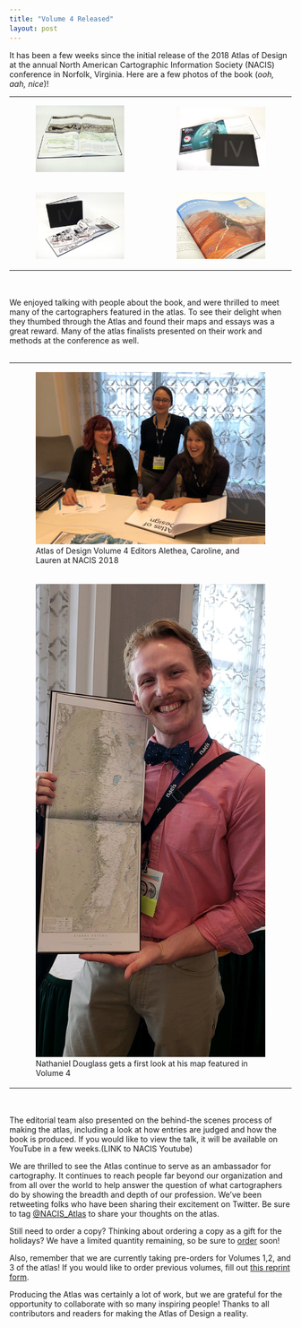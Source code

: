 ```yaml
---
title: "Volume 4 Released"
layout: post
---
```


It has been a few weeks since the initial release of the 2018 Atlas of Design at the annual North American Cartographic Information Society (NACIS) conference in Norfolk, Virginia. Here are a few photos of the book (_ooh, aah, nice_)! 

<table>
<tr>
<td style="border: none;">
  <a href="http://atlasofdesign.org/img/v4_06192.jpg" target="_blank"><figure class="image"><img src="/img/v4_06192.jpg" alt="Atlas of Design Volume 4"></figure></a>
</td><td style="border: none;">
<a href="http://atlasofdesign.org/img/aodv4_06250.jpg" target="_blank"><figure class="image"><img src="/img/aodv4_06250.jpg" alt="Atlas of Design Volume 4"></figure></a>
</td>
</tr>
<tr>
<td style="border: none;">
<a href="http://atlasofdesign.org/img/v4_06181.jpg" target="_blank"><figure class="image"><img src="/img/v4_06181.jpg" alt="Atlas of Design Volume 4"></figure></a>
</td><td style="border: none;">
<a href="http://atlasofdesign.org/img/v4_06168.jpg" target="_blank"><figure class="image"><img src="/img/v4_06168.jpg" alt="Atlas of Design Volume 4"></figure></a>
</td>
</tr>
</table>
<br><br>
We enjoyed talking with people about the book, and were thrilled to meet many of the cartographers featured in the atlas. To see their delight when they thumbed through the Atlas and found their maps and essays was a great reward. Many of the atlas finalists presented on their work and methods at the conference as well.
<br> <br>
<table>
<tr>
<td style="border: none;">
<figure class="image"><img src="/img/v4editors_nacis_web.jpg" alt="Atlas of Design Volume 4 Editors at NACIS 2018"><figcaption>Atlas of Design Volume 4 Editors Alethea, Caroline, and Lauren at NACIS 2018</figcaption></figure>
</td></tr><tr>
  <td style="border: none;">
<figure class="image"><img src="/img/v4_ndouglass_nacis.jpg" alt="Nathaniel Douglass at NACIS 2018"><figcaption>Nathaniel Douglass gets a first look at his map featured in Volume 4 </figcaption></figure>
</td>
</tr>
</table>
<br><br>
The editorial team also presented on the behind-the scenes process of making the atlas, including a look at how entries are judged and how the book is produced. If you would like to view the talk, it will be available on YouTube in a few weeks.(LINK to NACIS Youtube)

We are thrilled to see the Atlas continue to serve as an ambassador for cartography. It continues to reach people far beyond our organization and from all over the world to help answer the question of what cartographers do by showing the breadth and depth of our profession. We’ve been retweeting folks who have been sharing their excitement on Twitter. Be sure to tag [@NACIS_Atlas](https://twitter.com/NACIS_Atlas) to share your thoughts on the atlas. 

Still need to order a copy? Thinking about ordering a copy as a gift for the holidays? We have a limited quantity remaining, so be sure to [order](http://atlasofdesign.org/order/) soon!

Also, remember that we are currently taking pre-orders for Volumes 1,2, and 3 of the atlas! If you would like to order previous volumes, fill out [this reprint form](http://atlasofdesign.org/reprints/).

Producing the Atlas was certainly a lot of work, but we are grateful for the opportunity to collaborate with so many inspiring people! Thanks to all contributors and readers for making the Atlas of Design a reality. 

